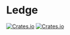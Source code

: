 # Ledge

[![Crates.io](https://img.shields.io/crates/v/ledge.svg)](https://crates.io/crates/ledge)
[![Crates.io](https://img.shields.io/crates/l/ledge.svg)](https://github.com/maxdeviant/ledge/blob/master/LICENSE)